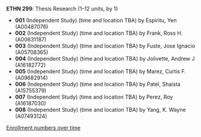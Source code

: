 **ETHN 299**: Thesis Research (1–12 units, by 1)

- **001** (Independent Study) (time and location TBA) by Espiritu, Yen (A00487076)
- **002** (Independent Study) (time and location TBA) by Frank, Ross H. (A00631187)
- **003** (Independent Study) (time and location TBA) by Fuste, Jose Ignacio (A05708365)
- **004** (Independent Study) (time and location TBA) by Jolivette, Andrew J (A16182772)
- **005** (Independent Study) (time and location TBA) by Marez, Curtis F. (A09682914)
- **006** (Independent Study) (time and location TBA) by Patel, Shaista (A15755379)
- **007** (Independent Study) (time and location TBA) by Perez, Roy (A16187030)
- **008** (Independent Study) (time and location TBA) by Yang, K. Wayne (A07493124)

[Enrollment numbers over time](./ETHN299.tsv)
